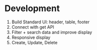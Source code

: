 # Development

1. Build Standard UI: header, table, footer
2. Connect with get API
3. Filter + search data and improve display
4. Responsive display
5. Create, Update, Delete